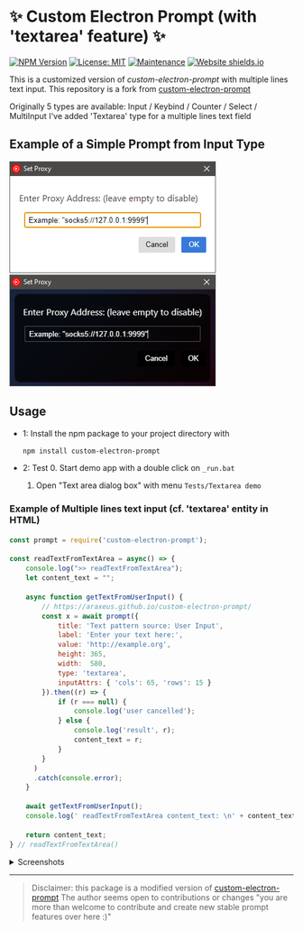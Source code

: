 # ✨ Custom Electron Prompt (with 'textarea' feature) ✨

[![NPM Version](https://img.shields.io/npm/v/custom-electron-prompt)](https://www.npmjs.com/package/custom-electron-prompt)
[![License: MIT](https://img.shields.io/badge/License-MIT-yellow.svg)](https://github.com/Araxeus/custom-electron-prompt/blob/main/LICENSE)
[![Maintenance](https://img.shields.io/badge/Maintained%3F-yes-green.svg)](https://github.com/Araxeus/custom-electron-prompt)
[![Website shields.io](https://img.shields.io/website-up-down-green-red/http/shields.io.svg)](https://araxeus.github.io/custom-electron-prompt)

This is a customized version of *custom-electron-prompt* with multiple lines text input.
This repository is a fork from [custom-electron-prompt](https://github.com/Araxeus/custom-electron-prompt)

Originally 5 types are available: Input / Keybind / Counter / Select / MultiInput
I've added 'Textarea' type for a multiple lines text field

## Example of a Simple Prompt from Input Type

![](https://github.com/Araxeus/custom-electron-prompt/blob/main/screenshots/Input/Input.png)
![](https://github.com/Araxeus/custom-electron-prompt/blob/main/screenshots/Input/InputDark.png)

## Usage

* 1: Install the npm package to your project directory with
  ```bash
  npm install custom-electron-prompt
  ```

* 2: Test
  0. Start demo app with a double click on `_run.bat`
  1. Open "Text area dialog box" with menu `Tests/Textarea demo`

### Example of Multiple lines text input (cf. 'textarea' entity in HTML)

```javascript
const prompt = require('custom-electron-prompt');

const readTextFromTextArea = async() => {
	console.log(">> readTextFromTextArea");
	let content_text = "";

	async function getTextFromUserInput() {
		// https://araxeus.github.io/custom-electron-prompt/
		const x = await prompt({
			title: 'Text pattern source: User Input',
			label: 'Enter your text here:',
			value: 'http://example.org',
			height: 365,
			width:  580,
			type: 'textarea',
			inputAttrs: { 'cols': 65, 'rows': 15 }
		}).then((r) => {
			if (r === null) {
				console.log('user cancelled');
			} else {
				console.log('result', r);
				content_text = r;
			}
		}
	  )
	  .catch(console.error);
	}

	await getTextFromUserInput();
	console.log(' readTextFromTextArea content_text: \n' + content_text);

	return content_text;
} // readTextFromTextArea()
```

<details>
  <summary> Screenshots </summary>
  
![](https://github.com/Echopraxium/custom-electron-prompt/blob/main/screenshots/Textarea/sweetalert2_with_textarea.png)

</details>

----

> Disclaimer: this package is a modified version of  [custom-electron-prompt](https://github.com/p-sam/electron-prompt)
> The author seems open to contributions or changes "you are more than welcome to contribute and create new stable prompt features over here :)"
